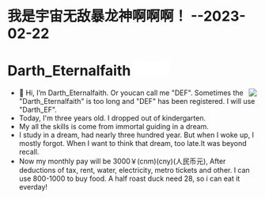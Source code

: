 <!--
 * @Author: Darth_Eternalfaith darth_ef@hotmail.com
 * @Date: 2022-10-17 21:29:44
 * @LastEditors: Darth_Eternalfaith darth_ef@hotmail.com
 * @LastEditTime: 2022-10-17 22:15:37
 * @FilePath: \DarthEternalFaith\README.md
 * @Description: 
 * 
 * Copyright (c) 2022 by Darth_Eternalfaith darth_ef@hotmail.com, All Rights Reserved. 
-->
# 我是宇宙无敌暴龙神啊啊啊！ --2023-02-22
# Darth_Eternalfaith <img src="https://github.com/D-EF/DEF_UI_Lib/blob/master/img/logo.svg" width="72em">

<img align="right" src="https://github-readme-stats.vercel.app/api?username=DarthEternalFaith&show_icons=true&icon_color=CE1D2D&hide_title=true&theme=onedark" />

* 👋 Hi, I’m Darth_Eternalfaith. Or youcan call me "DEF". Sometimes the "Darth_Eternalfaith" is too long and "DEF" has been registered. I will use "Darth_EF".
* Today, I'm three years old. I dropped out of kindergarten.
* My all the skills is come from immortal guiding in a dream.
* I study in a dream, had nearly three hundred year. But when I woke up, I mostly forgot. When I want to think that dream, too late.It was beyond recall.
* Now my monthly pay will be 3000￥(cnm)(cny)(人民币元), After deductions of tax, rent, water, electricity, metro tickets and other. I can use 800-1000 to buy food. A half roast duck need 28, so i can eat it everday!

<!---
DarthEF/DarthEF is a ✨ special ✨ repository because its `README.md` (this file) appears on your GitHub profile.
You can click the Preview link to take a look at your changes.
--->
